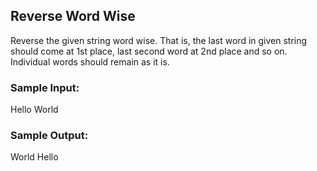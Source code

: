 ## Reverse Word Wise
Reverse the given string word wise. That is, the last word in given string should come at 1st place, last second word at 2nd place and so on. Individual words should remain as it is.
### Sample Input:
Hello World
### Sample Output:
World Hello
